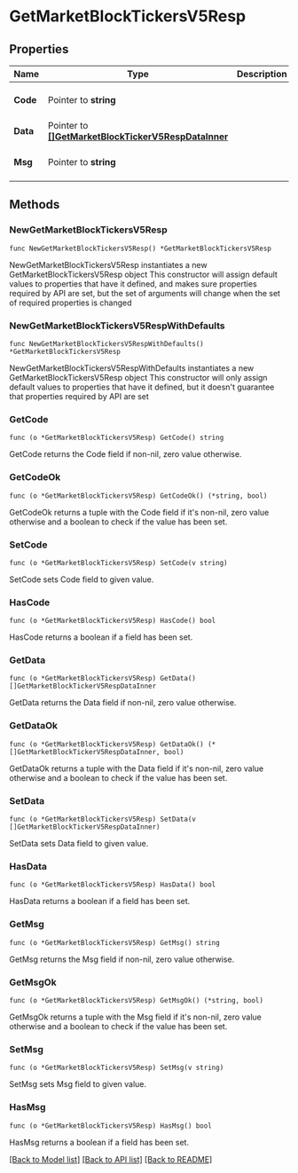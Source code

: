 # GetMarketBlockTickersV5Resp

## Properties

Name | Type | Description | Notes
------------ | ------------- | ------------- | -------------
**Code** | Pointer to **string** |  | [optional] [default to ""]
**Data** | Pointer to [**[]GetMarketBlockTickerV5RespDataInner**](GetMarketBlockTickerV5RespDataInner.md) |  | [optional] 
**Msg** | Pointer to **string** |  | [optional] [default to ""]

## Methods

### NewGetMarketBlockTickersV5Resp

`func NewGetMarketBlockTickersV5Resp() *GetMarketBlockTickersV5Resp`

NewGetMarketBlockTickersV5Resp instantiates a new GetMarketBlockTickersV5Resp object
This constructor will assign default values to properties that have it defined,
and makes sure properties required by API are set, but the set of arguments
will change when the set of required properties is changed

### NewGetMarketBlockTickersV5RespWithDefaults

`func NewGetMarketBlockTickersV5RespWithDefaults() *GetMarketBlockTickersV5Resp`

NewGetMarketBlockTickersV5RespWithDefaults instantiates a new GetMarketBlockTickersV5Resp object
This constructor will only assign default values to properties that have it defined,
but it doesn't guarantee that properties required by API are set

### GetCode

`func (o *GetMarketBlockTickersV5Resp) GetCode() string`

GetCode returns the Code field if non-nil, zero value otherwise.

### GetCodeOk

`func (o *GetMarketBlockTickersV5Resp) GetCodeOk() (*string, bool)`

GetCodeOk returns a tuple with the Code field if it's non-nil, zero value otherwise
and a boolean to check if the value has been set.

### SetCode

`func (o *GetMarketBlockTickersV5Resp) SetCode(v string)`

SetCode sets Code field to given value.

### HasCode

`func (o *GetMarketBlockTickersV5Resp) HasCode() bool`

HasCode returns a boolean if a field has been set.

### GetData

`func (o *GetMarketBlockTickersV5Resp) GetData() []GetMarketBlockTickerV5RespDataInner`

GetData returns the Data field if non-nil, zero value otherwise.

### GetDataOk

`func (o *GetMarketBlockTickersV5Resp) GetDataOk() (*[]GetMarketBlockTickerV5RespDataInner, bool)`

GetDataOk returns a tuple with the Data field if it's non-nil, zero value otherwise
and a boolean to check if the value has been set.

### SetData

`func (o *GetMarketBlockTickersV5Resp) SetData(v []GetMarketBlockTickerV5RespDataInner)`

SetData sets Data field to given value.

### HasData

`func (o *GetMarketBlockTickersV5Resp) HasData() bool`

HasData returns a boolean if a field has been set.

### GetMsg

`func (o *GetMarketBlockTickersV5Resp) GetMsg() string`

GetMsg returns the Msg field if non-nil, zero value otherwise.

### GetMsgOk

`func (o *GetMarketBlockTickersV5Resp) GetMsgOk() (*string, bool)`

GetMsgOk returns a tuple with the Msg field if it's non-nil, zero value otherwise
and a boolean to check if the value has been set.

### SetMsg

`func (o *GetMarketBlockTickersV5Resp) SetMsg(v string)`

SetMsg sets Msg field to given value.

### HasMsg

`func (o *GetMarketBlockTickersV5Resp) HasMsg() bool`

HasMsg returns a boolean if a field has been set.


[[Back to Model list]](../README.md#documentation-for-models) [[Back to API list]](../README.md#documentation-for-api-endpoints) [[Back to README]](../README.md)



